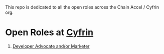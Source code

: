 This repo is dedicated to all the open roles across the Chain Accel / Cyfrin org. 

# Open Roles at [Cyfrin](https://cyfrin.io)

1. [Developer Advocate and/or Marketer](./positions/marketer_or_developer_advocate.md)
